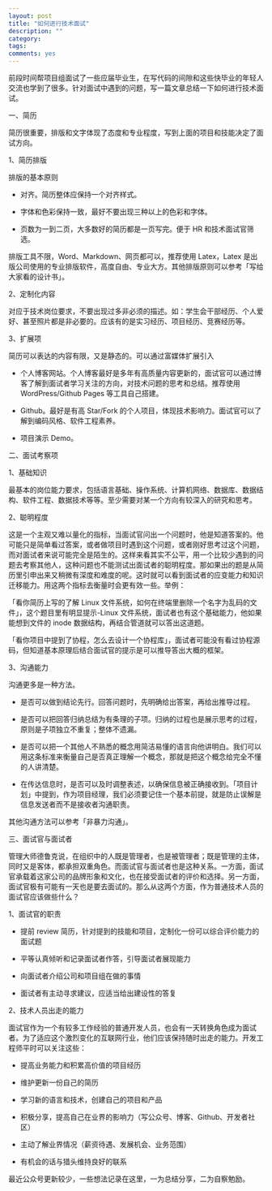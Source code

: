 ```yaml
---
layout: post
title: "如何进行技术面试"
description: ""
category: 
tags:
comments: yes
---
```


前段时间帮项目组面试了一些应届毕业生，在写代码的间隙和这些快毕业的年轻人交流也学到了很多。针对面试中遇到的问题，写一篇文章总结一下如何进行技术面试。

一、简历

简历很重要，排版和文字体现了态度和专业程度，写到上面的项目和技能决定了面试方向。

1、简历排版

排版的基本原则

- 对齐。简历整体应保持一个对齐样式。

- 字体和色彩保持一致，最好不要出现三种以上的色彩和字体。

- 页数为一到二页，大多数好的简历都是一页写完。便于 HR 和技术面试官筛选。

排版工具不限，Word、Markdown、网页都可以，推荐使用 Latex，Latex 是出版公司使用的专业排版软件，高度自由、专业大方。其他排版原则可以参考「写给大家看的设计书」。

2、定制化内容

对应于技术岗位要求，不要出现过多非必须的描述。如：学生会干部经历、个人爱好、甚至照片都是非必要的。应该有的是实习经历、项目经历、竞赛经历等。

3、扩展项

简历可以表达的内容有限，又是静态的。可以通过富媒体扩展引入

- 个人博客网站。个人博客最好是多年有高质量内容更新的，面试官可以通过博客了解到面试者学习关注的方向，对技术问题的思考和总结。推荐使用 WordPress/Github Pages 等工具自己搭建。

- Github。最好是有高 Star/Fork 的个人项目，体现技术影响力。面试官可以了解到编码风格、软件工程素养。

- 项目演示 Demo。

二、面试考察项

1、基础知识

最基本的岗位能力要求，包括语言基础、操作系统、计算机网络、数据库、数据结构、软件工程、数据技术等等。至少需要对某一个方向有较深入的研究和思考。

2、聪明程度

这是一个主观又难以量化的指标，当面试官问出一个问题时，他是知道答案的。他可能只是简单看过答案，或者做项目时遇到这个问题，或者刚好思考过这个问题，而对面试者来说可能完全是陌生的。这样来看其实不公平，用一个比较少遇到的问题去考察其他人，这种问题也不能测试出面试者的聪明程度。那如果出的题是从简历里引申出来又稍微有深度和难度的呢。这时就可以看到面试者的应变能力和知识迁移能力。用这两个指标去衡量时会更有效一些。举例：

「看你简历上写的了解 Linux 文件系统，如何在终端里删除一个名字为乱码的文件」，这个题目里有明显提示-Linux 文件系统，面试者也有这个基础能力，他如果能想到文件的 inode 数据结构，再结合管道就可以答出这道题。

「看你项目中提到了协程，怎么去设计一个协程库」，面试者可能没有看过协程源码，但知道基本原理后结合面试官的提示是可以推导答出大概的框架。

3、沟通能力

沟通更多是一种方法。

+ 是否可以做到结论先行。回答问题时，先明确给出答案，再给出推导过程。

+ 是否可以把回答归纳总结为有条理的子项。归纳的过程也是展示思考的过程，原则是子项独立不重复；整体不遗漏。

+ 是否可以把一个其他人不熟悉的概念用简洁易懂的语言向他讲明白。我们可以用这条标准来衡量自己是否真正理解一个概念，那就是把这个概念给完全不懂的人讲清楚。

+ 在传达信息时，是否可以及时调整表述，以确保信息被正确接收到。「项目计划」中提到，作为项目经理，我们必须要记住一个基本前提，就是防止误解是信息发送者而不是接收者沟通职责。

其他沟通方法可以参考「非暴力沟通」。

三、面试官与面试者

管理大师德鲁克说，在组织中的人既是管理者，也是被管理者；既是管理的主体，同时又是客体，都承担双重角色。而面试官与面试者也是这种关系。一方面，面试官承载着这家公司的品牌形象和文化，也在接受面试者的评价和选择。另一方面，面试官极有可能有一天也是要去面试的。那么从这两个方面，作为普通技术人员的面试官应该做些什么？

1、面试官的职责

+ 提前 review 简历，针对提到的技能和项目，定制化一份可以综合评价能力的面试题

+ 平等认真倾听和记录面试者作答，引导面试者展现能力

+ 向面试者介绍公司和项目组在做的事情

+ 面试者有主动寻求建议，应适当给出建设性的答复

2、技术人员出走的能力

面试官作为一个有较多工作经验的普通开发人员，也会有一天转换角色成为面试者。为了适应这个激烈变化的互联网行业，他们应该保持随时出走的能力。开发工程师平时可以关注这些：

+ 提高业务能力和积累高价值的项目经历

+ 维护更新一份自己的简历

+ 学习新的语言和技术，创建自己的项目和产品

+ 积极分享，提高自己在业界的影响力（写公众号、博客、Github、开发者社区）

+ 主动了解业界情况（薪资待遇、发展机会、业务范围）

+ 有机会的话与猎头维持良好的联系

最近公众号更新较少，一些想法记录在这里，一为总结分享，二为自察勉励。
